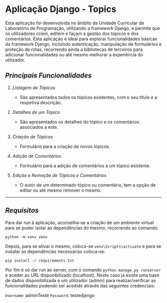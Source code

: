 # Aplicação Django - Topics

Esta aplicação foi desenvolvida no âmbito da Unidade Curricular de Laboratório de Programação, utilizando a framework Django, e permite que os utilizadores criem, editem e façam a gestão dos tópicos e dos comentários. Esta aplicação é ideal para explorar funcionalidades básicas da framework Django, incluindo autenticação, manipulação de formulários e proteção de rotas, recorrendo ainda a bibliotecas de terceiros para adicionar funcionalidades ou até mesmo melhorar a experiência do utilizador.

## *Principais Funcionalidades*
1. *Listagem de Tópicos*
   - São apresentados todos os tópicos existentes, com o seu título e a respetiva descrição. 

2. *Detalhes de um Tópico*
   - São apresentados os detalhes do tópico e os comentários associados a este.

3. *Criação de Tópicos*
   - Formulário para a criação de novos tópicos.

4. *Adição de Comentários*
   - Formulário para a adição de comentários a um tópico existente.

5. *Edição e Remoção de Tópicos e Comentários*
   - O autor de um determinado tópico ou comentário, tem a opção de editar ou até mesmo remover o mesmo.

---

## *Requisitos*

Para dar run à aplicação, aconselha-se a criação de um ambiente virtual para se poder isolar as dependências do mesmo, recorrendo ao comando:

`python -m venv venv`

Depois, para se ativar o mesmo, coloca-se `venv\Scripts\activate` e para se instalar as dependências necessárias coloca-se:

`pip install -r requirements.txt`

Por fim é só dar run ao server, com o comando `python manage.py runserver` e aceder ao URL disponibilizado (localhost).
Neste caso já existe uma base de dados disponibilizada e um utilizador (admin) para realizar/verificar as funcionalidades podendo ser acedido através das seguintes credenciais:

`Username`: adminTeste
`Password`: testedjango